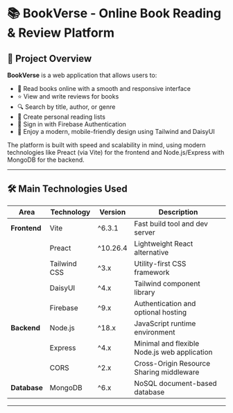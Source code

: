 # 📚 BookVerse - Online Book Reading & Review Platform

## 📝 Project Overview

**BookVerse** is a web application that allows users to:
- 📖 Read books online with a smooth and responsive interface
- ⭐ View and write reviews for books
- 🔍 Search by title, author, or genre
- 🧾 Create personal reading lists
- 🔐 Sign in with Firebase Authentication
- 🎨 Enjoy a modern, mobile-friendly design using Tailwind and DaisyUI

The platform is built with speed and scalability in mind, using modern technologies like Preact (via Vite) for the frontend and Node.js/Express with MongoDB for the backend.

---

## 🛠️ Main Technologies Used

| Area            | Technology            | Version       | Description                                      |
|-----------------|------------------------|---------------|--------------------------------------------------|
| **Frontend**    | Vite                  | ^6.3.1        | Fast build tool and dev server                   |
|                 | Preact                | ^10.26.4      | Lightweight React alternative                    |
|                 | Tailwind CSS          | ^3.x          | Utility-first CSS framework                      |
|                 | DaisyUI               | ^4.x          | Tailwind component library                       |
|                 | Firebase              | ^9.x          | Authentication and optional hosting              |
| **Backend**     | Node.js               | ^18.x         | JavaScript runtime environment                   |
|                 | Express               | ^4.x          | Minimal and flexible Node.js web application     |
|                 | CORS                  | ^2.x          | Cross-Origin Resource Sharing middleware         |
| **Database**    | MongoDB               | ^6.x          | NoSQL document-based database                    |

---
